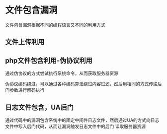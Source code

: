# 文件包含漏洞

文件包含漏洞根据不同的编程语言又不同的利用方式

## 文件上传利用

## php文件包含利用-伪协议利用

通过伪协议的方式尝试执行系统命令，从而获取服务器资源

伪协议编码绕过，可以通过各种编码算法绕过内容过滤，然后用相同的方式传递后门参数进行解码执行

## 日志文件包含，UA后门

通过代码中的漏洞包含系统中的固定中间件日志文件，然后通过UA的方式向日志文件中写入后门代码，从而让漏洞触发日志文件中的后门
读取服务器资源
